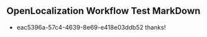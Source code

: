 ## OpenLocalization Workflow Test MarkDown
* eac5396a-57c4-4639-8e69-e418e03ddb52 thanks!

<!--HONumber=Jul16_HO4-->


